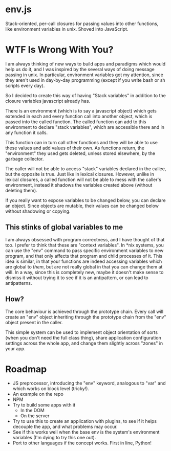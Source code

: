 env.js
======

Stack-oriented, per-call closures for passing values into other functions, like environment variables in unix. Shoved into JavaScript.


WTF Is Wrong With You?
======================

I am always thinking of new ways to build apps and paradigms which would help us do it,
and I was inspired by the several ways of doing message passing in unix. In particular, environment
variables got my attention, since they aren't used in day-by-day programming (except if you
write bash or sh scripts every day).

So I decided to create this way of having "Stack variables" in addition to the closure variables
javascript already has.

There is an environment (which is to say a javascript object) which gets extended in each and every
function call into another object, which is passed into the called function. The called function can
add to this environment to declare "stack variables", which are accessible there and in any function it calls.

This function can in turn call other functions and they will be able to use these values and add
values of their own. As functions return, the "environment" they used gets deleted, unless stored elsewhere,
by the garbage collector.

The caller will not be able to access "stack" variables declared in the callee, but the opposite is true. Just
like in lexical closures. However, unlike in lexical closures, a called function will not be able to mess with
the caller's environment, instead it shadows the variables created above (without deleting them).

If you really want to expose variables to be changed below, you can declare an object. Since objects are mutable,
their values can be changed below without shadowing or copying.


This stinks of global variables to me
-------------------------------------

I am always obsessed with program correctness, and I have thought of that too. I prefer to think that
these are "context variables". In *nix systems, you can use the "env" command to pass specific environment
variables to new program, and that only affects that program and child processes of it. This idea is similar,
in that your functions are indeed accessing variables which are global to *them*, but are not really global
in that you can change them at will. In a way, since this is completely new, maybe it doesn't make sense
to dismiss it without trying it to see if it is an antipattern, or can lead to antipatterns.


How?
----
The core behaviour is achieved through the prototype chain. Every call will create an "env" object
inheriting through the prototype chain from the "env" object present in the caller.

This simple system can be used to implement object orientation of sorts (when you don't need the full class thing),
share application configuration settings across the whole app, and change them slightly across "zones" in your app.


Roadmap
=======

- JS preprocessor, introducing the "env" keyword, analogous to "var" and which works on block level (tricky!).
- An example on the repo
- NPM
- Try to build some apps with it
  - In the DOM
  - On the server
- Try to use this to create an application with plugins, to see if it helps decouple the app, and what problems
may occur.
- See if this works well when the base env is the system's environment variables (I'm dying to try this one out).
- Port to other languages if the concept works. First in line, Python!
